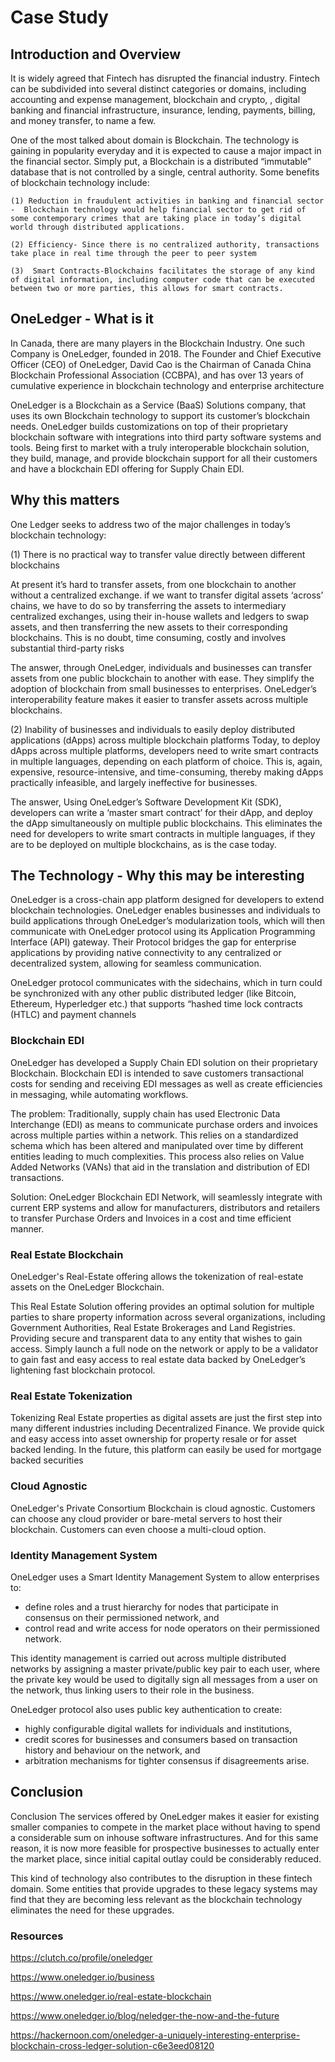 # Case Study

## Introduction and Overview

It is widely agreed that Fintech has disrupted the financial industry. Fintech can be subdivided into several distinct categories or domains, including accounting and expense management, blockchain and crypto, , digital banking and financial infrastructure,  insurance, lending, payments, billing, and money transfer, to name a few.

One of the most talked about domain is Blockchain. The technology is gaining in popularity everyday and it is expected to cause a major impact in the financial sector. Simply put, a Blockchain is a distributed “immutable” database that is not controlled by a single, central authority. Some benefits of blockchain technology include:
```
(1) Reduction in fraudulent activities in banking and financial sector -  Blockchain technology would help financial sector to get rid of some contemporary crimes that are taking place in today’s digital world through distributed applications.

(2) Efficiency- Since there is no centralized authority, transactions take place in real time through the peer to peer system

(3)  Smart Contracts-Blockchains facilitates the storage of any kind of digital information, including computer code that can be executed between two or more parties, this allows for smart contracts.
```
## OneLedger - What is it
In Canada, there are many players in the Blockchain Industry. One such Company is OneLedger, founded in 2018. The Founder and Chief Executive Officer (CEO) of OneLedger, David Cao is the Chairman of Canada China Blockchain Professional Association (CCBPA), and has over 13 years of cumulative experience in blockchain technology and enterprise architecture 

OneLedger is a Blockchain as a Service (BaaS) Solutions company, that uses its own Blockchain technology to support its customer’s blockchain needs. OneLedger builds customizations on top of their proprietary blockchain software with integrations into third party software systems and tools. Being first to market with a truly interoperable blockchain solution, they build, manage, and provide blockchain support for all their customers and have a blockchain EDI offering for Supply Chain EDI. 

## Why this matters

One Ledger seeks to address two of the major challenges in today’s blockchain technology: 

(1) There is no practical way to transfer value directly between different blockchains 

 At present it’s hard to transfer assets, from one blockchain to another without a centralized exchange. if we want to transfer digital assets ‘across’ chains, we have to do so by transferring the assets to intermediary centralized exchanges, using their in-house wallets and ledgers to swap assets, and then transferring the new assets to their corresponding blockchains. This is no doubt, time consuming, costly and involves substantial third-party risks


 The answer, through OneLedger, individuals and businesses can transfer assets from one public blockchain to another with ease. They simplify the adoption of blockchain from small businesses to enterprises. OneLedger’s interoperability feature makes it easier to transfer assets across multiple blockchains.


(2) Inability of businesses and individuals to easily deploy distributed applications (dApps) across multiple blockchain platforms
Today, to deploy dApps across multiple platforms, developers need to write smart contracts in multiple languages, depending on each platform of choice. This is, again, expensive, resource-intensive, and time-consuming, thereby making dApps practically infeasible, and largely ineffective for businesses.

The answer, Using OneLedger’s Software Development Kit (SDK), developers can write a ‘master smart contract’ for their dApp, and deploy the dApp simultaneously on multiple public blockchains. This eliminates the need for developers to write smart contracts in multiple languages, if they are to be deployed on multiple blockchains, as is the case today.

## The Technology - Why this may be interesting

OneLedger is a cross-chain app platform designed for developers to extend blockchain technologies. OneLedger enables businesses and individuals to build applications through OneLedger’s modularization tools, which will then communicate with OneLedger protocol using its Application Programming Interface (API) gateway. Their Protocol bridges the gap for enterprise applications by providing native connectivity to any centralized or decentralized system, allowing for seamless communication.

OneLedger protocol communicates with the sidechains, which in turn could be synchronized with any other public distributed ledger (like Bitcoin, Ethereum, Hyperledger etc.) that supports “hashed time lock contracts (HTLC) and payment channels

### Blockchain EDI
OneLedger has developed a Supply Chain EDI solution on their proprietary Blockchain. Blockchain EDI is intended to save customers transactional costs for sending and receiving EDI messages as well as create efficiencies in messaging, while automating workflows. 

The problem: Traditionally, supply chain has used Electronic Data Interchange (EDI) as means to communicate purchase orders and invoices across multiple parties within a network. This relies on a standardized schema which has been altered and manipulated over time by different entities leading to much complexities. This process also relies on Value Added Networks (VANs) that aid in the translation and distribution of EDI transactions. 

Solution: OneLedger Blockchain EDI Network, will seamlessly integrate with current ERP systems and allow for manufacturers, distributors and retailers to transfer Purchase Orders and Invoices in a cost and time efficient manner.

### Real Estate Blockchain
OneLedger's Real-Estate offering allows the tokenization of real-estate assets on the OneLedger Blockchain.

This Real Estate Solution offering provides an optimal solution for multiple parties to share property information across several organizations, including Government Authorities, Real Estate Brokerages and Land Registries. Providing secure and transparent data to any entity that wishes to gain access. Simply launch a full node on the network or apply to be a validator to gain fast and easy access to real estate data backed by OneLedger’s lightening fast blockchain protocol.

### Real Estate Tokenization
Tokenizing Real Estate properties as digital assets are just the first step into many different industries including Decentralized Finance. We provide quick and easy access into asset ownership for property resale or for asset backed lending. In the future, this platform can easily be used for mortgage backed securities

### Cloud Agnostic
OneLedger's Private Consortium Blockchain is cloud agnostic. Customers can choose any cloud provider or bare-metal servers to host their blockchain. Customers can even choose a multi-cloud option.

### Identity Management System
OneLedger uses a Smart Identity Management System to allow enterprises to:
*	define roles and a trust hierarchy for nodes that participate in consensus on their permissioned network, and
*	control read and write access for node operators on their permissioned network.

This identity management is carried out across multiple distributed networks by assigning a master private/public key pair to each user, where the private key would be used to digitally sign all messages from a user on the network, thus linking users to their role in the business.

OneLedger protocol also uses public key authentication to create:
*	highly configurable digital wallets for individuals and institutions,
*	credit scores for businesses and consumers based on transaction history and behaviour on the network, and
*	arbitration mechanisms for tighter consensus if disagreements arise.

## Conclusion
Conclusion
	The services offered by OneLedger makes it easier for existing smaller companies to compete in the market place without having to spend a considerable sum on inhouse software infrastructures.  And for this same reason, it is now more feasible for prospective businesses to actually enter the market place, since initial capital outlay could be considerably reduced.
	

This kind of technology also contributes to the disruption in these fintech domain. Some entities that provide upgrades to these legacy systems may 
find that they are becoming less relevant as the blockchain technology eliminates the need for these upgrades. 


### Resources
https://clutch.co/profile/oneledger

https://www.oneledger.io/business

https://www.oneledger.io/real-estate-blockchain

https://www.oneledger.io/blog/neledger-the-now-and-the-future

https://hackernoon.com/oneledger-a-uniquely-interesting-enterprise-blockchain-cross-ledger-solution-c6e3eed08120